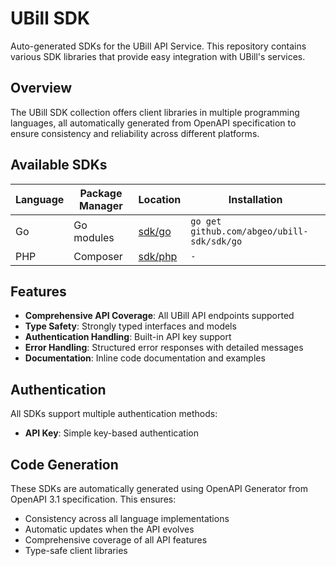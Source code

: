 # UBill SDK

Auto-generated SDKs for the UBill API Service. This repository contains various SDK libraries that provide easy
integration with UBill's services.

## Overview

The UBill SDK collection offers client libraries in multiple programming languages, all automatically generated from
OpenAPI specification to ensure consistency and reliability across different platforms.

## Available SDKs

| Language | Package Manager | Location             | Installation                               |
|----------|-----------------|----------------------|--------------------------------------------|
| Go       | Go modules      | [sdk/go](./sdk/go)   | `go get github.com/abgeo/ubill-sdk/sdk/go` |
| PHP      | Composer        | [sdk/php](./sdk/php) | `-`                                        |

## Features

- **Comprehensive API Coverage**: All UBill API endpoints supported
- **Type Safety**: Strongly typed interfaces and models
- **Authentication Handling**: Built-in API key support
- **Error Handling**: Structured error responses with detailed messages
- **Documentation**: Inline code documentation and examples

## Authentication

All SDKs support multiple authentication methods:

- **API Key**: Simple key-based authentication

## Code Generation

These SDKs are automatically generated using OpenAPI Generator from OpenAPI 3.1 specification. This ensures:

- Consistency across all language implementations
- Automatic updates when the API evolves
- Comprehensive coverage of all API features
- Type-safe client libraries

